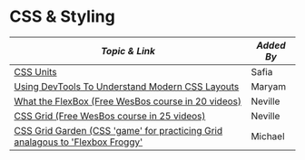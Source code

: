 # CSS & Styling

| **_Topic & Link_** | **_Added By_** |
| -------- | -------- |
|[CSS Units](https://gist.github.com/basham/2175a16ab7c60ce8e001)|Safia|
|[Using DevTools To Understand Modern CSS Layouts](https://www.youtube.com/watch?v=ZRtzk0371tk)|Maryam|
|[What the FlexBox (Free WesBos course in 20 videos)](https://flexbox.io)|Neville|
|[CSS Grid (Free WesBos course in 25 videos)](https://cssgrid.io)|Neville|
|[CSS Grid Garden (CSS 'game' for practicing Grid analagous to 'Flexbox Froggy'](http://cssgridgarden.com/) | Michael
